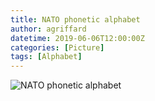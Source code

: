 ```yaml
---
title: NATO phonetic alphabet
author: agriffard
datetime: 2019-06-06T12:00:00Z
categories: [Picture]
tags: [Alphabet]
---
```

![NATO phonetic alphabet](/assets/blog/nato.jpg)
